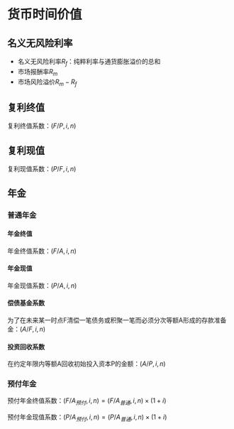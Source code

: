 # 货币时间价值

## 名义无风险利率

- 名义无风险利率$R_f$：纯粹利率与通货膨胀溢价的总和
- 市场报酬率$R_m$
- 市场风险溢价$R_m-R_f$

## 复利终值

复利终值系数：$(F/P, i, n)$

## 复利现值

复利现值系数：$(P/F, i, n)$

## 年金

### 普通年金

#### 年金终值

年金终值系数：$(F/A, i, n)$

#### 年金现值

年金现值系数：$(P/A, i, n)$

#### 偿债基金系数

为了在未来某一时点F清偿一笔债务或积聚一笔而必须分次等额A形成的存款准备金：$(A/F, i, n)$

#### 投资回收系数

在约定年限内等额A回收初始投入资本P的金额：$(A/P, i, n)$

### 预付年金

预付年金终值系数：$(F/A_{预付}, i, n) = (F/A_{普通}, i, n) \times (1 + i)$

预付年金现值系数：$(P/A_{预付}, i, n) = (P/A_{普通}, i, n) \times (1 + i)$